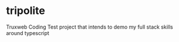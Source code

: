 # tripolite
Truxweb Coding Test project that intends to demo my full stack skills around typescript
